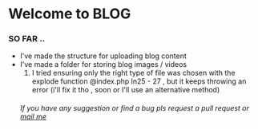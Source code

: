 <h1>Welcome to BLOG</h1>
<h3>SO FAR ..</h3> 
<ul>
<li>
    I've made the structure for uploading blog content
</li>
<li>
    I've made a folder for storing blog images / videos 
    <ol>
        <li>I tried ensuring only the right type of file was chosen with the explode function @index.php ln25 - 27 , but it keeps throwing an error (i'll fix it tho , soon or I'll use an alternative method)</li>
    </ol>
</li>
<h6>If you have any suggestion or find a bug pls request a pull request or <a href="mailto:adedayoemmanuel729@gmail.com">mail me</a></h6>
</ul>